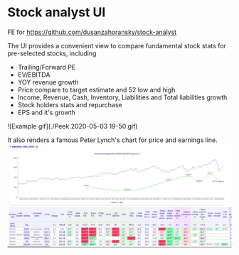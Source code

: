 # Stock analyst UI

FE for https://github.com/dusanzahoransky/stock-analyst

The UI provides a convenient view to compare fundamental stock stats for pre-selected stocks, including
 * Trailing/Forward PE
 * EV/EBITDA
 * YOY revenue growth
 * Price compare to target estimate and 52 low and high
 * Income, Revenue, Cash, Inventory, Liabilities and Total liabilities growth
 * Stock holders stats and repurchase
 * EPS and it's growth
 
![Example gif](./Peek 2020-05-03 19-50.gif)
 
It also renders a famous Peter Lynch's chart for price and earnings line.
![Example screenshot](./Selection_038.png)


